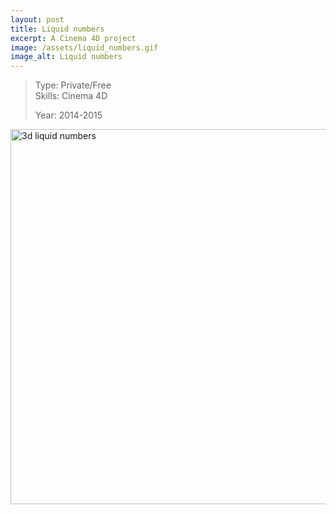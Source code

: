 ```yaml
---
layout: post
title: Liquid numbers
excerpt: A Cinema 4D project
image: /assets/liquid_numbers.gif
image_alt: Liquid numbers
---
```


<blockquote>Type: Private/Free<br />
Skills: Cinema 4D</p>
<p>Year: 2014-2015</p></blockquote>
<p><a href="/assets/liquid_numbers.gif"><img class="alignnone wp-image-1389 size-full" src="{{ site.baseurl }}/assets/liquid_numbers.gif" alt="3d liquid numbers" width="800" height="600" /></a></p>
